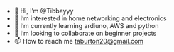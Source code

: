- 👋 Hi, I’m @Tibbayyy
- 👀 I’m interested in home networking and electronics 
- 🌱 I’m currently learning ardiuno, AWS and python 
- 💞️ I’m looking to collaborate on beginner projects
- 📫 How to reach me taburton20@gmail.com

<!---
Tibbayyy/Tibbayyy is a ✨ special ✨ repository because its `README.md` (this file) appears on your GitHub profile.
You can click the Preview link to take a look at your changes.
--->

